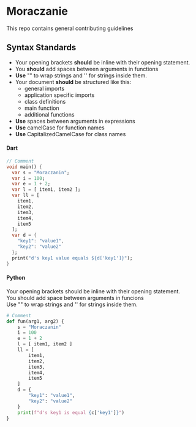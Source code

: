 # Moraczanie

This repo contains general contributing guidelines

## Syntax Standards

* Your opening brackets **should** be inline with their opening statement.
* You **should** add spaces between arguments in functions
* **Use** "" to wrap strings and '' for strings inside them.
* Your document **should** be structured like this:
  - general imports
  - application specific imports
  - class definitions
  - main function
  - additional functions
* **Use** spaces between arguments in expressions
* **Use** camelCase for function names
* **Use** CapitalizedCamelCase for class names


#### Dart

```dart
// Comment
void main() {
  var s = "Moraczanin";
  var i = 100;
  var e = 1 + 2;
  var l = [ item1, item2 ];
  var ll = [
    item1,
    item2,
    item3,
    item4,
    item5
  ];
  var d = {
    "key1": "value1",
    "key2": "value2"
  };
  print("d's key1 value equals ${d['key1']}");
}
```

#### Python
Your opening brackets should be inline with their opening statement.</br>
You should add space between arguments in funcions</br>
Use "" to wrap strings and '' for strings inside them.</br>

```python
# Comment
def fun(arg1, arg2) {
    s = "Moraczanin"
    i = 100
    e = 1 + 2
    l = [ item1, item2 ]
    ll = [
        item1,
        item2,
        item3,
        item4,
        item5
    ]
    d = {
        "key1": "value1",
        "key2": "value2"
    }
    print(f"d's key1 is equal {c['key1']}")
}
```